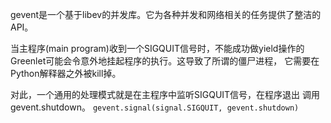 gevent是一个基于libev的并发库。它为各种并发和网络相关的任务提供了整洁的API。

当主程序(main program)收到一个SIGQUIT信号时，不能成功做yield操作的 Greenlet可能会令意外地挂起程序的执行。这导致了所谓的僵尸进程， 它需要在Python解释器之外被kill掉。

对此，一个通用的处理模式就是在主程序中监听SIGQUIT信号，在程序退出 调用gevent.shutdown。
`gevent.signal(signal.SIGQUIT, gevent.shutdown)`